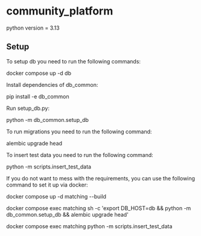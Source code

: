 # community_platform
python version = 3.13

## Setup

To setup db you need to run the following commands:

docker compose up -d db

Install dependencies of db_common:

pip install -e db_common

Run setup_db.py:

python -m db_common.setup_db

To run migrations you need to run the following command:

alembic upgrade head

To insert test data you need to run the following command:

python -m scripts.insert_test_data

If you do not want to mess with the requirements, you can use the following command to set it up via docker:

docker compose up -d matching --build

docker compose exec matching sh -c 'export DB_HOST=db && python -m db_common.setup_db && alembic upgrade head'

docker compose exec matching python -m scripts.insert_test_data


